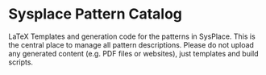 # Sysplace Pattern Catalog

LaTeX Templates and generation code for the patterns in SysPlace. This is the central place to manage all pattern descriptions. Please do not upload any generated content (e.g. PDF files or websites), just templates and build scripts.
